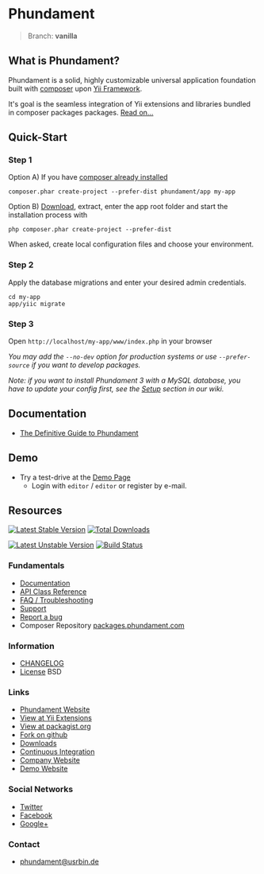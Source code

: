 Phundament
==========

> Branch: **vanilla**


What is Phundament?
-------------------

Phundament is a solid, highly customizable universal application foundation built with [composer](http://getcomposer.org) 
upon [Yii Framework](http://yiiframework.com). 

It's goal is the seamless integration of Yii extensions and libraries bundled in composer packages packages. 
[Read on…](https://github.com/phundament/app/wiki/Phundament)


Quick-Start
-----------

### Step 1
   Option A) If you have [composer already installed](http://getcomposer.org/doc/00-intro.md#installation-nix)
   
```
composer.phar create-project --prefer-dist phundament/app my-app
```
   
   Option B) [Download](https://github.com/phundament/app/tags), extract, enter the app root folder
      and start the installation process with
```
php composer.phar create-project --prefer-dist
```

When asked, create local configuration files and choose your environment.

### Step 2

Apply the database migrations and enter your desired admin credentials.

```
cd my-app
app/yiic migrate
```

### Step 3

Open `http://localhost/my-app/www/index.php` in your browser

*You may add the `--no-dev` option for production systems or use `--prefer-source` if you want to develop packages.*

*Note: if you want to install Phundament 3 with a MySQL database, you have to update your config first, see the [Setup](https://github.com/phundament/app/wiki/Setup) section in our wiki.*

Documentation
-------------

 * [The Definitive Guide to Phundament](https://github.com/phundament/app/wiki)

Demo
----

 * Try a test-drive at the [Demo Page](http://demo.phundament.com/3.0-dev)
   * Login with `editor` / `editor` or register by e-mail.


Resources
---------

[![Latest Stable Version](https://poser.pugx.org/phundament/app/v/stable.png)](https://packagist.org/packages/phundament/app)
[![Total Downloads](https://poser.pugx.org/phundament/app/downloads.png)](https://packagist.org/packages/phundament/app)

[![Latest Unstable Version](https://poser.pugx.org/phundament/app/v/unstable.png)](https://packagist.org/packages/phundament/app)
[![Build Status](https://travis-ci.org/phundament/app.png?branch=develop)](https://travis-ci.org/phundament/app)

### Fundamentals
 *  [Documentation](https://github.com/phundament/app/wiki/)
 *  [API Class Reference](http://docs.phundament.com/3.0)
 *  [FAQ / Troubleshooting](https://github.com/phundament/app/wiki/FAQ)
 *  [Support](https://github.com/phundament/app/wiki/Support)
 *  [Report a bug](https://github.com/phundament/app/issues)
 *  Composer Repository [packages.phundament.com](http://packages.phundament.com)

### Information
 *  [CHANGELOG](https://github.com/phundament/app/blob/master/CHANGELOG.md)
 *  [License](https://github.com/phundament/app/blob/master/LICENSE) BSD

### Links
 *  [Phundament Website](http://phundament.com)
 *  [View at Yii Extensions](http://www.yiiframework.com/extension/phundament/)
 *  [View at packagist.org](https://packagist.org/packages/phundament/app)
 *  [Fork on github](https://github.com/phundament/app)
 *  [Downloads](https://github.com/phundament/app/tags)
 *  [Continuous Integration](https://travis-ci.org/phundament/app.png?branch=master)  
 *  [Company Website](http://herzogkommunikation.de)
 *  [Demo Website](http://demo.phundament.com/3.0-dev/)

### Social Networks
 *  [Twitter](http://twitter.com/#!/phundament)
 *  [Facebook](http://www.facebook.com/phundament)
 *  [Google+](https://plus.google.com/114873431066202526630)

### Contact
 *  phundament@usrbin.de
